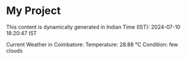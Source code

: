 # My Project

This content is dynamically generated in Indian Time (IST): 2024-07-10 18:20:47 IST


Current Weather in Coimbatore:
Temperature: 28.88 °C
Condition: few clouds
